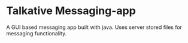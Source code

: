 # Talkative   Messaging-app
A GUI based messaging app built with java. Uses server stored files for messaging functionality.
